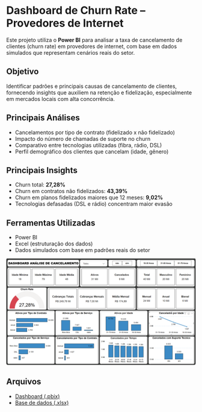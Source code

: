 # Dashboard de Churn Rate – Provedores de Internet

Este projeto utiliza o **Power BI** para analisar a taxa de cancelamento de clientes (churn rate) em provedores de internet, com base em dados simulados que representam cenários reais do setor.

## Objetivo
Identificar padrões e principais causas de cancelamento de clientes, fornecendo insights que auxiliem na retenção e fidelização, especialmente em mercados locais com alta concorrência.

## Principais Análises
- Cancelamentos por tipo de contrato (fidelizado x não fidelizado)
- Impacto do número de chamadas de suporte no churn
- Comparativo entre tecnologias utilizadas (fibra, rádio, DSL)
- Perfil demográfico dos clientes que cancelam (idade, gênero)

## Principais Insights
- Churn total: **27,28%**
- Churn em contratos não fidelizados: **43,39%**
- Churn em planos fidelizados maiores que 12 meses: **9,02%**
- Tecnologias defasadas (DSL e rádio) concentram maior evasão

## Ferramentas Utilizadas
- Power BI
- Excel (estruturação dos dados)
- Dados simulados com base em padrões reais do setor

![Dashboard Churn Rate](/churn-rate/Screenshot_1.png)

## Arquivos
-  [Dashboard (.pbix)](/churn-rate/Dashboard.pbix)
-  [Base de dados (.xlsx)](/churn-rate/clientes_provedor_internet.xlsx)
